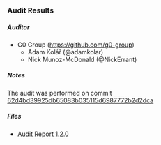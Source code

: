 ### Audit Results

##### Auditor

- G0 Group (https://github.com/g0-group)
    - Adam Kolář (@adamkolar)
    - Nick Munoz-McDonald (@NickErrant)

##### Notes

The audit was performed on commit [62d4bd39925db65083b035115d6987772b2d2dca](https://github.com/safe-global/safe-smart-account/commit/62d4bd39925db65083b035115d6987772b2d2dca)

##### Files

- [Audit Report 1.2.0](Gnosis_Safe_Audit_Report_1_2_0.pdf)
